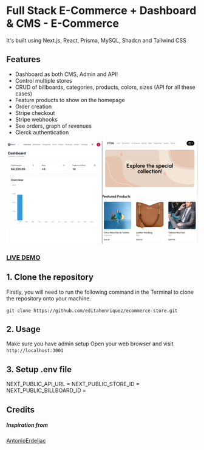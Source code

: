 # Full Stack E-Commerce + Dashboard & CMS - E-Commerce
 
It's built using Next.js, React, Prisma, MySQL, Shadcn and Tailwind CSS

## Features

- Dashboard as both CMS, Admin and API!
- Control multiple stores
- CRUD of billboards, categories, products, colors, sizes (API for all these cases)
- Feature products to show on the homepage
- Order creation
- Stripe checkout
- Stripe webhooks
- See orders, graph of revenues
- Clerck authentication

![Ecommerce](Ecommerce.png?raw=true "Ecommerce ")

### <a href="https://ecommerce-store-projectm.vercel.app/">LIVE DEMO</a>

## 1. Clone the repository

Firstly, you will need to run the following command in the Terminal to clone the repository onto your machine.

```git clone https://github.com/editahenriquez/ecommerce-store.git```

## 2. Usage
Make sure you have admin setup
Open your web browser and visit `http://localhost:3001`

## 3. Setup .env file

NEXT_PUBLIC_API_URL = 
NEXT_PUBLIC_STORE_ID = 
NEXT_PUBLIC_BILLBOARD_ID = 

## Credits

##### Inspiration from

<a href="https://github.com/AntonioErdeljac">AntonioErdeljac</a>